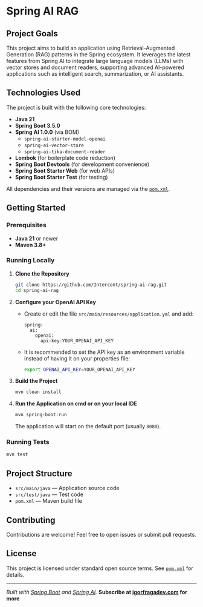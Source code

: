 # Spring AI RAG

## Project Goals

This project aims to build an application using Retrieval-Augmented Generation (RAG) patterns in the Spring ecosystem. It leverages the latest features from Spring AI to integrate large language models (LLMs) with vector stores and document readers, supporting advanced AI-powered applications such as intelligent search, summarization, or AI assistants.

## Technologies Used

The project is built with the following core technologies:

- **Java 21**
- **Spring Boot 3.5.0**
- **Spring AI 1.0.0** (via BOM)
  - `spring-ai-starter-model-openai`
  - `spring-ai-vector-store`
  - `spring-ai-tika-document-reader`
- **Lombok** (for boilerplate code reduction)
- **Spring Boot Devtools** (for development convenience)
- **Spring Boot Starter Web** (for web APIs)
- **Spring Boot Starter Test** (for testing)

All dependencies and their versions are managed via the [`pom.xml`](pom.xml).

## Getting Started

### Prerequisites

- **Java 21** or newer
- **Maven 3.8+**

### Running Locally

1. **Clone the Repository**

   ```bash
   git clone https://github.com/Intercont/spring-ai-rag.git
   cd spring-ai-rag
   ```

2. **Configure your OpenAI API Key**
    - Create or edit the file `src/main/resources/application.yml` and add:
      ```
      spring:
        ai:
          openai:
            api-key:YOUR_OPENAI_API_KEY
      ```
    - It is recommended to set the API key as an environment variable instead of having it on your properties file:
      ```bash
      export OPENAI_API_KEY=YOUR_OPENAI_API_KEY
      ```

3. **Build the Project**

   ```bash
   mvn clean install
   ```

4. **Run the Application on cmd or on your local IDE**

   ```bash
   mvn spring-boot:run
   ```

   The application will start on the default port (usually `8080`).

### Running Tests

```bash
mvn test
```

## Project Structure

- `src/main/java` — Application source code
- `src/test/java` — Test code
- `pom.xml` — Maven build file

## Contributing

Contributions are welcome! Feel free to open issues or submit pull requests.

## License

This project is licensed under standard open source terms. See [`pom.xml`](pom.xml) for details.

---
*Built with [Spring Boot](https://spring.io/projects/spring-boot) and [Spring AI](https://github.com/spring-projects/spring-ai).*
**Subscribe at [igorfragadev.com](https://igorfragadev.com) for more**
